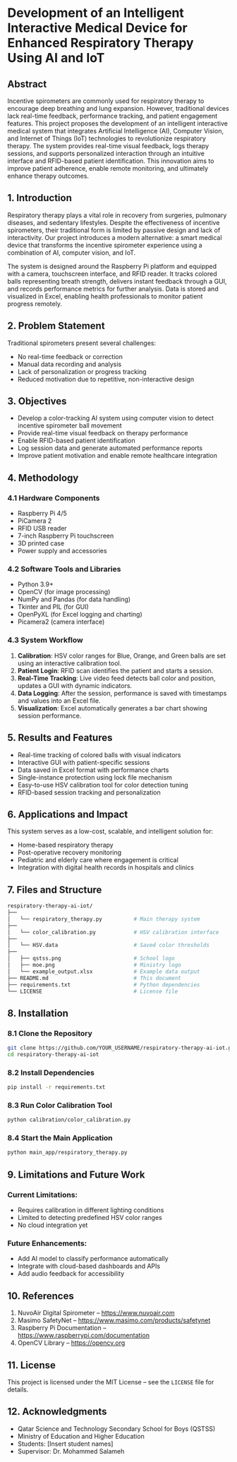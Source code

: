 # Development of an Intelligent Interactive Medical Device for Enhanced Respiratory Therapy Using AI and IoT

## Abstract

Incentive spirometers are commonly used for respiratory therapy to encourage deep breathing and lung expansion. However, traditional devices lack real-time feedback, performance tracking, and patient engagement features. This project proposes the development of an intelligent interactive medical system that integrates Artificial Intelligence (AI), Computer Vision, and Internet of Things (IoT) technologies to revolutionize respiratory therapy. The system provides real-time visual feedback, logs therapy sessions, and supports personalized interaction through an intuitive interface and RFID-based patient identification. This innovation aims to improve patient adherence, enable remote monitoring, and ultimately enhance therapy outcomes.

## 1. Introduction

Respiratory therapy plays a vital role in recovery from surgeries, pulmonary diseases, and sedentary lifestyles. Despite the effectiveness of incentive spirometers, their traditional form is limited by passive design and lack of interactivity. Our project introduces a modern alternative: a smart medical device that transforms the incentive spirometer experience using a combination of AI, computer vision, and IoT.

The system is designed around the Raspberry Pi platform and equipped with a camera, touchscreen interface, and RFID reader. It tracks colored balls representing breath strength, delivers instant feedback through a GUI, and records performance metrics for further analysis. Data is stored and visualized in Excel, enabling health professionals to monitor patient progress remotely.

## 2. Problem Statement

Traditional spirometers present several challenges:
- No real-time feedback or correction
- Manual data recording and analysis
- Lack of personalization or progress tracking
- Reduced motivation due to repetitive, non-interactive design

## 3. Objectives

- Develop a color-tracking AI system using computer vision to detect incentive spirometer ball movement
- Provide real-time visual feedback on therapy performance
- Enable RFID-based patient identification
- Log session data and generate automated performance reports
- Improve patient motivation and enable remote healthcare integration

## 4. Methodology

### 4.1 Hardware Components
- Raspberry Pi 4/5
- PiCamera 2
- RFID USB reader
- 7-inch Raspberry Pi touchscreen
- 3D printed case
- Power supply and accessories

### 4.2 Software Tools and Libraries
- Python 3.9+
- OpenCV (for image processing)
- NumPy and Pandas (for data handling)
- Tkinter and PIL (for GUI)
- OpenPyXL (for Excel logging and charting)
- Picamera2 (camera interface)

### 4.3 System Workflow
1. **Calibration**: HSV color ranges for Blue, Orange, and Green balls are set using an interactive calibration tool.
2. **Patient Login**: RFID scan identifies the patient and starts a session.
3. **Real-Time Tracking**: Live video feed detects ball color and position, updates a GUI with dynamic indicators.
4. **Data Logging**: After the session, performance is saved with timestamps and values into an Excel file.
5. **Visualization**: Excel automatically generates a bar chart showing session performance.

## 5. Results and Features

- Real-time tracking of colored balls with visual indicators
- Interactive GUI with patient-specific sessions
- Data saved in Excel format with performance charts
- Single-instance protection using lock file mechanism
- Easy-to-use HSV calibration tool for color detection tuning
- RFID-based session tracking and personalization

## 6. Applications and Impact

This system serves as a low-cost, scalable, and intelligent solution for:
- Home-based respiratory therapy
- Post-operative recovery monitoring
- Pediatric and elderly care where engagement is critical
- Integration with digital health records in hospitals and clinics

## 7. Files and Structure

```bash
respiratory-therapy-ai-iot/
├── 
│   └── respiratory_therapy.py          # Main therapy system
├── 
│   └── color_calibration.py            # HSV calibration interface
├── 
│   └── HSV.data                        # Saved color thresholds
├── 
│   ├── qstss.png                       # School logo
│   ├── moe.png                         # Ministry logo
│   └── example_output.xlsx             # Example data output
├── README.md                           # This document
├── requirements.txt                    # Python dependencies
└── LICENSE                             # License file
```

## 8. Installation

### 8.1 Clone the Repository
```bash
git clone https://github.com/YOUR_USERNAME/respiratory-therapy-ai-iot.git
cd respiratory-therapy-ai-iot
```

### 8.2 Install Dependencies
```bash
pip install -r requirements.txt
```

### 8.3 Run Color Calibration Tool
```bash
python calibration/color_calibration.py
```

### 8.4 Start the Main Application
```bash
python main_app/respiratory_therapy.py
```

## 9. Limitations and Future Work

### Current Limitations:
- Requires calibration in different lighting conditions
- Limited to detecting predefined HSV color ranges
- No cloud integration yet

### Future Enhancements:
- Add AI model to classify performance automatically
- Integrate with cloud-based dashboards and APIs
- Add audio feedback for accessibility

## 10. References

1. NuvoAir Digital Spirometer – https://www.nuvoair.com  
2. Masimo SafetyNet – https://www.masimo.com/products/safetynet  
3. Raspberry Pi Documentation – https://www.raspberrypi.com/documentation  
4. OpenCV Library – https://opencv.org  

## 11. License

This project is licensed under the MIT License – see the `LICENSE` file for details.

## 12. Acknowledgments

- Qatar Science and Technology Secondary School for Boys (QSTSS)  
- Ministry of Education and Higher Education  
- Students: [Insert student names]  
- Supervisor: Dr. Mohammed Salameh  

